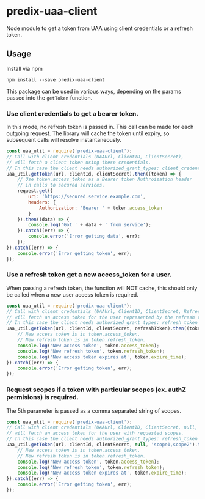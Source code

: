 # predix-uaa-client
Node module to get a token from UAA using client credentials or a refresh token.

## Usage
Install via npm

```
npm install --save predix-uaa-client
```

This package can be used in various ways, depending on the params passed into the `getToken` function.

### Use client credentials to get a bearer token.

In this mode, no refresh token is passed in.  This call can be made for each outgoing request.  The library will cache the token until expiry, so subsequent calls will resolve instantaneously.

```javascript
const uaa_util = require('predix-uaa-client');
// Call with client credentials (UAAUrl, ClientID, ClientSecret),
// will fetch a client token using these credentials.
// In this case the client needs authorized_grant_types: client_credentials
uaa_util.getToken(url, clientId, clientSecret).then((token) => {
    // Use token.access_token as a Bearer token Authroization header
    // in calls to secured services.
    request.get({
        uri: 'https://secured.service.example.com',
        headers: {
            Authorization: 'Bearer ' + token.access_token
        }
    }).then((data) => {
        console.log('Got ' + data + ' from service');
    }).catch((err) => {
        console.error('Error getting data', err);
    });
}).catch((err) => {
    console.error('Error getting token', err);
});
```

### Use a refresh token get a new access_token for a user.

When passing a refresh token, the function will NOT cache, this should only be called when a new user access token is required.

```javascript
const uaa_util = require('predix-uaa-client');
// Call with client credentials (UAAUrl, ClientID, ClientSecret, RefreshToken),
// will fetch an access token for the user represented by the refresh token.
// In this case the client needs authorized_grant_types: refresh_token
uaa_util.getToken(url, clientId, clientSecret, refreshToken).then((token) => {
    // New access token is in token.access_token.
    // New refresh token is in token.refresh_token.
    console.log('New access token', token.access_token);
    console.log('New refresh token', token.refresh_token);
    console.log('New access token expires at', token.expire_time);
}).catch((err) => {
    console.error('Error getting token', err);
});
```

### Request scopes if a token with particular scopes (ex. authZ permisions) is required.
The 5th parameter is passed as a comma separated string of scopes.

```javascript
const uaa_util = require('predix-uaa-client');
// Call with client credentials (UAAUrl, ClientID, ClientSecret, null, scopes),
// will fetch an access token for the user with requested scopes.
// In this case the client needs authorized_grant_types: refresh_token
uaa_util.getToken(url, clientId, clientSecret, null, 'scope1,scope2').then((token) => {
    // New access token is in token.access_token.
    // New refresh token is in token.refresh_token.
    console.log('New access token', token.access_token);
    console.log('New refresh token', token.refresh_token);
    console.log('New access token expires at', token.expire_time);
}).catch((err) => {
    console.error('Error getting token', err);
});
```